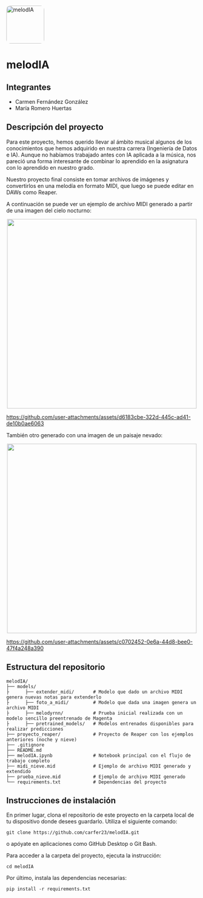 <img src="https://github.com/user-attachments/assets/c797144c-c110-46cd-9fac-92d0d9f20312" alt="melodIA" width="100" style="border-radius: 10px;"/>

# melodIA

## Integrantes

- Carmen Fernández González
- María Romero Huertas

## Descripción del proyecto

Para este proyecto, hemos querido llevar al ámbito musical algunos de los conocimientos que hemos adquirido en nuestra carrera (Ingeniería de Datos e IA). Aunque no habíamos trabajado antes con IA aplicada a la música, nos pareció una forma interesante de combinar lo aprendido en la asignatura con lo aprendido en nuestro grado.

Nuestro proyecto final consiste en tomar archivos de imágenes y convertirlos en una melodía en formato MIDI, que luego se puede editar en DAWs como Reaper.

A continuación se puede ver un ejemplo de archivo MIDI generado a partir de una imagen del cielo nocturno:

<div align="center">
  <img src="https://github.com/user-attachments/assets/a00556b8-3912-4069-bfc7-32b246878199" width="500"/>
</div>

https://github.com/user-attachments/assets/d6183cbe-322d-445c-ad41-de10b0ae6063

También otro generado con una imagen de un paisaje nevado:

<div align="center">
  <img src="https://github.com/user-attachments/assets/2620f7a5-3501-472c-94b7-40580630fb00" width="500"/>
</div>


https://github.com/user-attachments/assets/c0702452-0e6a-44d8-bee0-47f4a248a390

## Estructura del repositorio
```
melodIA/
├── models/
├      ├── extender_midi/       # Modelo que dado un archivo MIDI genera nuevas notas para extenderlo
├      ├── foto_a_midi/         # Modelo que dada una imagen genera un archivo MIDI
├      ├── melodyrnn/           # Prueba inicial realizada con un modelo sencillo preentrenado de Magenta
├      ├── pretrained_models/   # Modelos entrenados disponibles para realizar predicciones
├── proyecto_reaper/            # Proyecto de Reaper con los ejemplos anteriores (noche y nieve)
├── .gitignore              
├── README.md               
├── melodIA.ipynb               # Notebook principal con el flujo de trabajo completo
├── midi_nieve.mid              # Ejemplo de archivo MIDI generado y extendido
├── prueba_nieve.mid            # Ejemplo de archivo MIDI generado
└── requirements.txt            # Dependencias del proyecto
```

## Instrucciones de instalación

En primer lugar, clona el repositorio de este proyecto en la carpeta local de tu dispositivo donde desees guardarlo. Utiliza el siguiente comando:

```
git clone https://github.com/carfer23/melodIA.git
```

o apóyate en aplicaciones como GitHub Desktop o Git Bash.

Para acceder a la carpeta del proyecto, ejecuta la instrucción:

```
cd melodIA
```

Por último, instala las dependencias necesarias:

```
pip install -r requirements.txt
```
